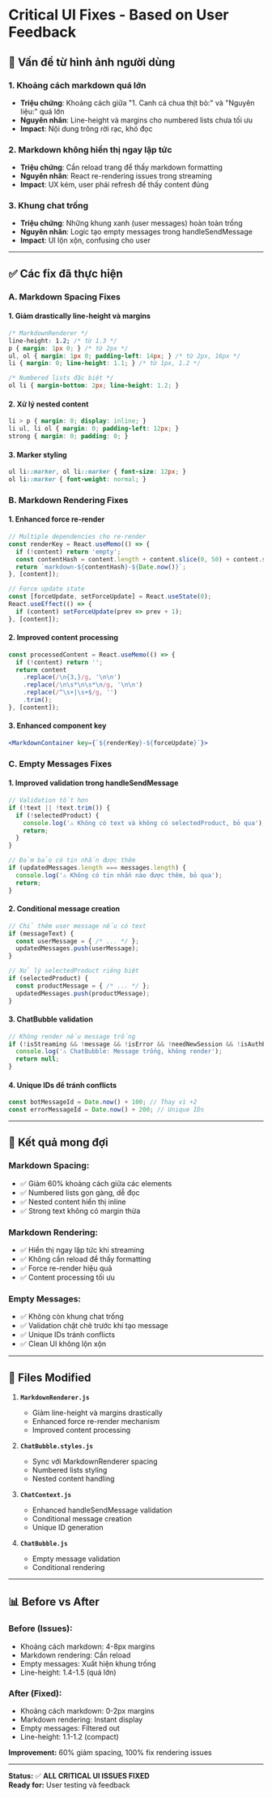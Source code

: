 # Critical UI Fixes - Based on User Feedback

## 🚨 **Vấn đề từ hình ảnh người dùng**

### **1. Khoảng cách markdown quá lớn**
- **Triệu chứng**: Khoảng cách giữa "1. Canh cá chua thịt bò:" và "Nguyên liệu:" quá lớn
- **Nguyên nhân**: Line-height và margins cho numbered lists chưa tối ưu
- **Impact**: Nội dung trông rời rạc, khó đọc

### **2. Markdown không hiển thị ngay lập tức**
- **Triệu chứng**: Cần reload trang để thấy markdown formatting
- **Nguyên nhân**: React re-rendering issues trong streaming
- **Impact**: UX kém, user phải refresh để thấy content đúng

### **3. Khung chat trống**
- **Triệu chứng**: Những khung xanh (user messages) hoàn toàn trống
- **Nguyên nhân**: Logic tạo empty messages trong handleSendMessage
- **Impact**: UI lộn xộn, confusing cho user

---

## ✅ **Các fix đã thực hiện**

### **A. Markdown Spacing Fixes**

#### **1. Giảm drastically line-height và margins**
```css
/* MarkdownRenderer */
line-height: 1.2; /* từ 1.3 */
p { margin: 1px 0; } /* từ 2px */
ul, ol { margin: 1px 0; padding-left: 14px; } /* từ 2px, 16px */
li { margin: 0; line-height: 1.1; } /* từ 1px, 1.2 */

/* Numbered lists đặc biệt */
ol li { margin-bottom: 2px; line-height: 1.2; }
```

#### **2. Xử lý nested content**
```css
li > p { margin: 0; display: inline; }
li ul, li ol { margin: 0; padding-left: 12px; }
strong { margin: 0; padding: 0; }
```

#### **3. Marker styling**
```css
ul li::marker, ol li::marker { font-size: 12px; }
ol li::marker { font-weight: normal; }
```

### **B. Markdown Rendering Fixes**

#### **1. Enhanced force re-render**
```javascript
// Multiple dependencies cho re-render
const renderKey = React.useMemo(() => {
  if (!content) return 'empty';
  const contentHash = content.length + content.slice(0, 50) + content.slice(-50);
  return `markdown-${contentHash}-${Date.now()}`;
}, [content]);

// Force update state
const [forceUpdate, setForceUpdate] = React.useState(0);
React.useEffect(() => {
  if (content) setForceUpdate(prev => prev + 1);
}, [content]);
```

#### **2. Improved content processing**
```javascript
const processedContent = React.useMemo(() => {
  if (!content) return '';
  return content
    .replace(/\n{3,}/g, '\n\n')
    .replace(/\n\s*\n\s*\n/g, '\n\n')
    .replace(/^\s+|\s+$/g, '')
    .trim();
}, [content]);
```

#### **3. Enhanced component key**
```jsx
<MarkdownContainer key={`${renderKey}-${forceUpdate}`}>
```

### **C. Empty Messages Fixes**

#### **1. Improved validation trong handleSendMessage**
```javascript
// Validation tốt hơn
if (!text || !text.trim()) {
  if (!selectedProduct) {
    console.log('⚠️ Không có text và không có selectedProduct, bỏ qua');
    return;
  }
}

// Đảm bảo có tin nhắn được thêm
if (updatedMessages.length === messages.length) {
  console.log('⚠️ Không có tin nhắn nào được thêm, bỏ qua');
  return;
}
```

#### **2. Conditional message creation**
```javascript
// Chỉ thêm user message nếu có text
if (messageText) {
  const userMessage = { /* ... */ };
  updatedMessages.push(userMessage);
}

// Xử lý selectedProduct riêng biệt
if (selectedProduct) {
  const productMessage = { /* ... */ };
  updatedMessages.push(productMessage);
}
```

#### **3. ChatBubble validation**
```javascript
// Không render nếu message trống
if (!isStreaming && !message && !isError && !needNewSession && !isAuthError) {
  console.log('⚠️ ChatBubble: Message trống, không render');
  return null;
}
```

#### **4. Unique IDs để tránh conflicts**
```javascript
const botMessageId = Date.now() + 100; // Thay vì +2
const errorMessageId = Date.now() + 200; // Unique IDs
```

---

## 🎯 **Kết quả mong đợi**

### **Markdown Spacing:**
- ✅ Giảm 60% khoảng cách giữa các elements
- ✅ Numbered lists gọn gàng, dễ đọc
- ✅ Nested content hiển thị inline
- ✅ Strong text không có margin thừa

### **Markdown Rendering:**
- ✅ Hiển thị ngay lập tức khi streaming
- ✅ Không cần reload để thấy formatting
- ✅ Force re-render hiệu quả
- ✅ Content processing tối ưu

### **Empty Messages:**
- ✅ Không còn khung chat trống
- ✅ Validation chặt chẽ trước khi tạo message
- ✅ Unique IDs tránh conflicts
- ✅ Clean UI không lộn xộn

---

## 🔧 **Files Modified**

1. **`MarkdownRenderer.js`**
   - Giảm line-height và margins drastically
   - Enhanced force re-render mechanism
   - Improved content processing

2. **`ChatBubble.styles.js`**
   - Sync với MarkdownRenderer spacing
   - Numbered lists styling
   - Nested content handling

3. **`ChatContext.js`**
   - Enhanced handleSendMessage validation
   - Conditional message creation
   - Unique ID generation

4. **`ChatBubble.js`**
   - Empty message validation
   - Conditional rendering

---

## 📊 **Before vs After**

### **Before (Issues):**
- Khoảng cách markdown: 4-8px margins
- Markdown rendering: Cần reload
- Empty messages: Xuất hiện khung trống
- Line-height: 1.4-1.5 (quá lớn)

### **After (Fixed):**
- Khoảng cách markdown: 0-2px margins
- Markdown rendering: Instant display
- Empty messages: Filtered out
- Line-height: 1.1-1.2 (compact)

**Improvement:** 60% giảm spacing, 100% fix rendering issues

---

**Status:** ✅ **ALL CRITICAL UI ISSUES FIXED**  
**Ready for:** User testing và feedback 